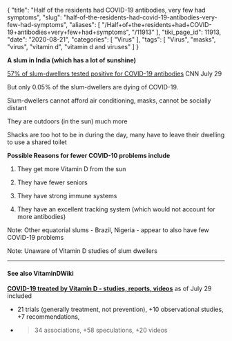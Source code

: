 {
    "title": "Half of the residents had COVID-19 antibodies, very few had symptoms",
    "slug": "half-of-the-residents-had-covid-19-antibodies-very-few-had-symptoms",
    "aliases": [
        "/Half+of+the+residents+had+COVID-19+antibodies+very+few+had+symptoms",
        "/11913"
    ],
    "tiki_page_id": 11913,
    "date": "2020-08-21",
    "categories": [
        "Virus"
    ],
    "tags": [
        "Virus",
        "masks",
        "virus",
        "vitamin d",
        "vitamin d and viruses"
    ]
}


**A slum in India (which has a lot of sunshine)** 

[57% of slum-dwellers tested positive for COVID-19 antibodies](https://www.cnn.com/2020/07/29/asia/india-mumbai-slum-coronavirus-intl-hnk/index.html) CNN July 29

But only 0.05% of the slum-dwellers are dying of COVID-19.

Slum-dwellers cannot afford air conditioning, masks, cannot be socially distant

They are outdoors (in the sun) much more

Shacks are too hot to be in during the day, many have to leave their dwelling to use a shared toilet

 **Possible Reasons for fewer COVID-10 problems include** 

1. They get more Vitamin D from the sun

1. They have fewer seniors

1. They have strong immune systems

1. They have an excellent tracking system (which would not account for more antibodies)

Note: Other equatorial slums - Brazil, Nigeria - appear to also have few COVID-19 problems

Note: Unaware of Vitamin D studies of slum dwellers

---

#### See also VitaminDWiki

 **[COVID-19 treated by Vitamin D - studies, reports, videos](/posts/covid-19-treated-by-vitamin-d-studies-reports-videos)**  as of July 29 included

* 21 trials (generally treatment, not prevention), +10 observational studies, +7 recommendations, 

* > 34 associations, +58 speculations, +20 videos